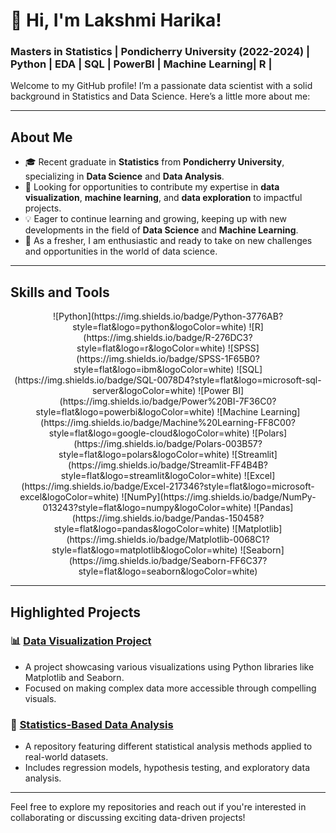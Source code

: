 # 👋 Hi, I'm Lakshmi Harika!

### Masters in Statistics | Pondicherry University (2022-2024) | Python | EDA | SQL | PowerBI | Machine Learning| R |


Welcome to my GitHub profile! I’m a passionate data scientist with a solid background in Statistics and Data Science. Here’s a little more about me:

---

## About Me
- 🎓 Recent graduate in **Statistics** from **Pondicherry University**, specializing in **Data Science** and **Data Analysis**.
- 🚀 Looking for opportunities to contribute my expertise in **data visualization**, **machine learning**, and **data exploration** to impactful projects.
- 💡 Eager to continue learning and growing, keeping up with new developments in the field of **Data Science** and **Machine Learning**.
- 🌱 As a fresher, I am enthusiastic and ready to take on new challenges and opportunities in the world of data science.

---

## Skills and Tools
<p align="center">
  ![Python](https://img.shields.io/badge/Python-3776AB?style=flat&logo=python&logoColor=white) 
  ![R](https://img.shields.io/badge/R-276DC3?style=flat&logo=r&logoColor=white)
  ![SPSS](https://img.shields.io/badge/SPSS-1F65B0?style=flat&logo=ibm&logoColor=white) 
  ![SQL](https://img.shields.io/badge/SQL-0078D4?style=flat&logo=microsoft-sql-server&logoColor=white) 
  ![Power BI](https://img.shields.io/badge/Power%20BI-7F36C0?style=flat&logo=powerbi&logoColor=white)
  ![Machine Learning](https://img.shields.io/badge/Machine%20Learning-FF8C00?style=flat&logo=google-cloud&logoColor=white)
  ![Polars](https://img.shields.io/badge/Polars-003B57?style=flat&logo=polars&logoColor=white)
  ![Streamlit](https://img.shields.io/badge/Streamlit-FF4B4B?style=flat&logo=streamlit&logoColor=white)
  ![Excel](https://img.shields.io/badge/Excel-217346?style=flat&logo=microsoft-excel&logoColor=white)
  ![NumPy](https://img.shields.io/badge/NumPy-013243?style=flat&logo=numpy&logoColor=white)
  ![Pandas](https://img.shields.io/badge/Pandas-150458?style=flat&logo=pandas&logoColor=white)
  ![Matplotlib](https://img.shields.io/badge/Matplotlib-0068C1?style=flat&logo=matplotlib&logoColor=white)
  ![Seaborn](https://img.shields.io/badge/Seaborn-FF6C37?style=flat&logo=seaborn&logoColor=white)
</p>

---


## Highlighted Projects

### 📊 [Data Visualization Project](https://github.com/yourusername/data-visualization)
- A project showcasing various visualizations using Python libraries like Matplotlib and Seaborn.
- Focused on making complex data more accessible through compelling visuals.

### 🧮 [Statistics-Based Data Analysis](https://github.com/yourusername/statistics-analysis)
- A repository featuring different statistical analysis methods applied to real-world datasets.
- Includes regression models, hypothesis testing, and exploratory data analysis.

---

Feel free to explore my repositories and reach out if you're interested in collaborating or discussing exciting data-driven projects!
